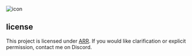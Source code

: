 
![icon](https://i.imgur.com/BiDGRe9.png)
## license
This project is licensed under [ARR](LICENSE). If you would like clarification or explicit permission, contact me on Discord.
